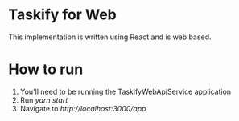 # Taskify for Web

This implementation is written using React and is web based. 

# How to run

1. You'll need to be running the TaskifyWebApiService application
2. Run _yarn start_
3. Navigate to _http://localhost:3000/app_